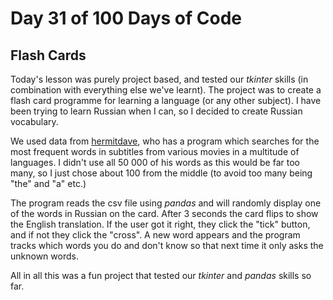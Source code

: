 # Day 31 of 100 Days of Code
## Flash Cards

Today's lesson was purely project based, and tested our *tkinter* skills (in combination with everything else we've learnt). The project was to create a flash card programme for learning a language (or any other subject). I have been trying to learn Russian when I can, so I decided to create Russian vocabulary.

We used data from [hermitdave](https://github.com/hermitdave/FrequencyWords/), who has a program which searches for the most frequent words in subtitles from various movies in a multitude of languages. I didn't use all 50 000 of his words as this would be far too many, so I just chose about 100 from the middle (to avoid too many being "the" and "a" etc.)

The program reads the csv file using *pandas* and will randomly display one of the words in Russian on the card. After 3 seconds the card flips to show the English translation. If the user got it right, they click the "tick" button, and if not they click the "cross". A new word appears and the program tracks which words you do and don't know so that next time it only asks the unknown words.

All in all this was a fun project that tested our *tkinter* and *pandas* skills so far.